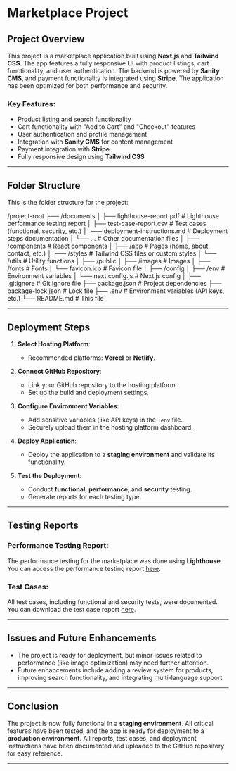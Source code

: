 # Marketplace Project

## Project Overview
This project is a marketplace application built using **Next.js** and **Tailwind CSS**. The app features a fully responsive UI with product listings, cart functionality, and user authentication. The backend is powered by **Sanity CMS**, and payment functionality is integrated using **Stripe**. The application has been optimized for both performance and security.

### Key Features:
- Product listing and search functionality
- Cart functionality with "Add to Cart" and "Checkout" features
- User authentication and profile management
- Integration with **Sanity CMS** for content management
- Payment integration with **Stripe**
- Fully responsive design using **Tailwind CSS**

---

## Folder Structure
This is the folder structure for the project:

/project-root ├── /documents │ ├── lighthouse-report.pdf # Lighthouse performance testing report │ ├── test-case-report.csv # Test cases (functional, security, etc.) │ ├── deployment-instructions.md # Deployment steps documentation │ └── ... # Other documentation files  │ ├── /components # React components │ ├── /app # Pages (home, about, contact, etc.) │ ├── /styles # Tailwind CSS files or custom styles │ └── /utils # Utility functions │ ├── /public │ ├── /images # Images │ ├── /fonts # Fonts │ └── favicon.ico # Favicon file │ ├── /config │ ├── /env # Environment variables │ └── next.config.js # Next.js config │ ├── .gitignore # Git ignore file ├── package.json # Project dependencies ├── package-lock.json # Lock file ├── .env # Environment variables (API keys, etc.) └── README.md # This file



---

## Deployment Steps

1. **Select Hosting Platform**:
   - Recommended platforms: **Vercel** or **Netlify**.

2. **Connect GitHub Repository**:
   - Link your GitHub repository to the hosting platform.
   - Set up the build and deployment settings.

3. **Configure Environment Variables**:
   - Add sensitive variables (like API keys) in the `.env` file.
   - Securely upload them in the hosting platform dashboard.

4. **Deploy Application**:
   - Deploy the application to a **staging environment** and validate its functionality.

5. **Test the Deployment**:
   - Conduct **functional**, **performance**, and **security** testing.
   - Generate reports for each testing type.

---

## Testing Reports

### Performance Testing Report:
The performance testing for the marketplace was done using **Lighthouse**. You can access the performance testing report [here](https://github.com/moizahmedshaikh/Hakathon-Market-Place/blob/main/.docs/lighthouse-report.pdf).

### Test Cases:
All test cases, including functional and security tests, were documented. You can download the test case report [here](https://github.com/moizahmedshaikh/Hakathon-Market-Place/blob/main/.docs/Testing%20Report.csv).

---

## Issues and Future Enhancements
- The project is ready for deployment, but minor issues related to performance (like image optimization) may need further attention.
- Future enhancements include adding a review system for products, improving search functionality, and integrating multi-language support.

---

## Conclusion
The project is now fully functional in a **staging environment**. All critical features have been tested, and the app is ready for deployment to a **production environment**. All reports, test cases, and deployment instructions have been documented and uploaded to the GitHub repository for easy reference.

---


